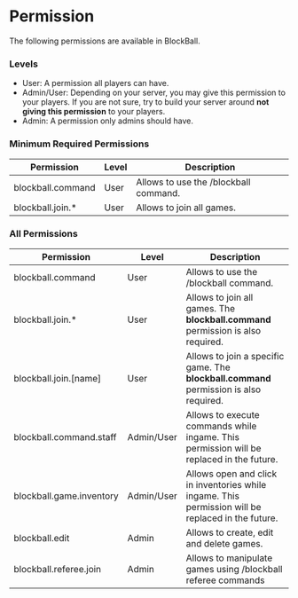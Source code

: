 # Permission

The following permissions are available in BlockBall.

### Levels

* User: A permission all players can have.
* Admin/User: Depending on your server, you may give this permission to your players. If you are not sure, try to build
  your server around **not giving this permission** to your players.
* Admin: A permission only admins should have.

### Minimum Required Permissions

| Permission               | Level      | Description                                                                                          |   
|--------------------------|------------|------------------------------------------------------------------------------------------------------|
| blockball.command        | User       | Allows to use the /blockball command.                                                                |   
| blockball.join.*         | User       | Allows to join all games.                 |

### All Permissions

| Permission               | Level      | Description                                                                                          |   
|--------------------------|------------|------------------------------------------------------------------------------------------------------|
| blockball.command        | User       | Allows to use the /blockball command.                                                                |   
| blockball.join.*         | User       | Allows to join all games. The **blockball.command** permission is also required.                     |  
| blockball.join.[name]    | User       | Allows to join a specific game. The **blockball.command** permission is also required.               |
| blockball.command.staff  | Admin/User | Allows to execute commands while ingame. This permission will be replaced in the future.             |  
| blockball.game.inventory | Admin/User | Allows open and click in inventories while ingame.   This permission will be replaced in the future. |
| blockball.edit           | Admin      | Allows to create, edit and delete games.                                                             |                          
| blockball.referee.join   | Admin      | Allows to manipulate games using /blockball referee commands                                         |  
